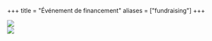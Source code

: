 +++
title = "Événement de financement"
aliases = ["fundraising"]
+++

<div class="container_coorg">
	<div class="button"> <a href="https://www.facebook.com/events/679389271367784/"><img src="/img/BBQSkate.jpg"></a> </div> 
	<div class="button"> <a href="https://www.zeffy.com/ticketing/soiree-spin"><img src="/img/SoireeSpin.png"></a> </div> 
</div>